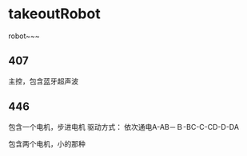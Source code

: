 # takeoutRobot
 robot~~~
## 407 
主控，包含蓝牙超声波
## 446 
包含一个电机，步进电机
驱动方式：
依次通电A-AB－Ｂ-BC-C-CD-D-DA

包含两个电机，小的那种
